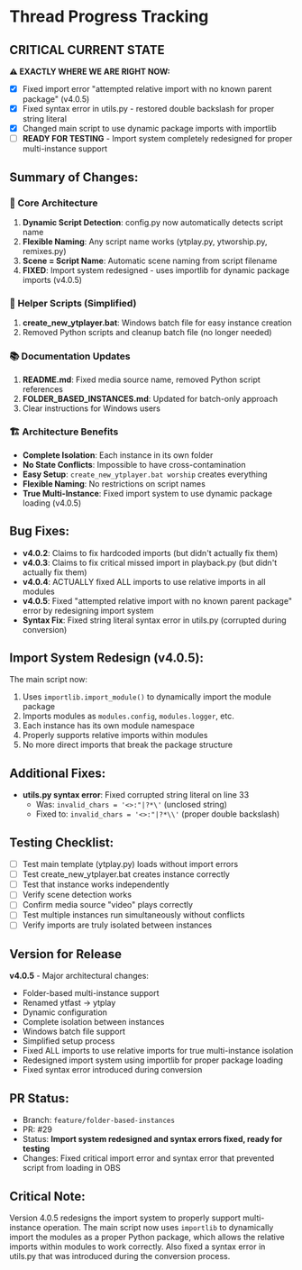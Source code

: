 # Thread Progress Tracking

## CRITICAL CURRENT STATE
**⚠️ EXACTLY WHERE WE ARE RIGHT NOW:**
- [x] Fixed import error "attempted relative import with no known parent package" (v4.0.5)
- [x] Fixed syntax error in utils.py - restored double backslash for proper string literal
- [x] Changed main script to use dynamic package imports with importlib
- [ ] **READY FOR TESTING** - Import system completely redesigned for proper multi-instance support

## Summary of Changes:

### 🎯 Core Architecture
1. **Dynamic Script Detection**: config.py now automatically detects script name
2. **Flexible Naming**: Any script name works (ytplay.py, ytworship.py, remixes.py)
3. **Scene = Script Name**: Automatic scene naming from script filename
4. **FIXED**: Import system redesigned - uses importlib for dynamic package imports (v4.0.5)

### 🔧 Helper Scripts (Simplified)
1. **create_new_ytplayer.bat**: Windows batch file for easy instance creation
2. Removed Python scripts and cleanup batch file (no longer needed)

### 📚 Documentation Updates
1. **README.md**: Fixed media source name, removed Python script references
2. **FOLDER_BASED_INSTANCES.md**: Updated for batch-only approach
3. Clear instructions for Windows users

### 🏗️ Architecture Benefits
- **Complete Isolation**: Each instance in its own folder
- **No State Conflicts**: Impossible to have cross-contamination
- **Easy Setup**: `create_new_ytplayer.bat worship` creates everything
- **Flexible Naming**: No restrictions on script names
- **True Multi-Instance**: Fixed import system to use dynamic package loading (v4.0.5)

## Bug Fixes:
- **v4.0.2**: Claims to fix hardcoded imports (but didn't actually fix them)
- **v4.0.3**: Claims to fix critical missed import in playback.py (but didn't actually fix them)
- **v4.0.4**: ACTUALLY fixed ALL imports to use relative imports in all modules
- **v4.0.5**: Fixed "attempted relative import with no known parent package" error by redesigning import system
- **Syntax Fix**: Fixed string literal syntax error in utils.py (corrupted during conversion)

## Import System Redesign (v4.0.5):
The main script now:
1. Uses `importlib.import_module()` to dynamically import the module package
2. Imports modules as `modules.config`, `modules.logger`, etc.
3. Each instance has its own module namespace
4. Properly supports relative imports within modules
5. No more direct imports that break the package structure

## Additional Fixes:
- **utils.py syntax error**: Fixed corrupted string literal on line 33
  - Was: `invalid_chars = '<>:"|?*\'` (unclosed string)
  - Fixed to: `invalid_chars = '<>:"|?*\\'` (proper double backslash)

## Testing Checklist:
- [ ] Test main template (ytplay.py) loads without import errors
- [ ] Test create_new_ytplayer.bat creates instance correctly
- [ ] Test that instance works independently
- [ ] Verify scene detection works
- [ ] Confirm media source "video" plays correctly
- [ ] Test multiple instances run simultaneously without conflicts
- [ ] Verify imports are truly isolated between instances

## Version for Release
**v4.0.5** - Major architectural changes:
- Folder-based multi-instance support
- Renamed ytfast → ytplay
- Dynamic configuration
- Complete isolation between instances
- Windows batch file support
- Simplified setup process
- Fixed ALL imports to use relative imports for true multi-instance isolation
- Redesigned import system using importlib for proper package loading
- Fixed syntax error introduced during conversion

## PR Status:
- Branch: `feature/folder-based-instances`
- PR: #29
- Status: **Import system redesigned and syntax errors fixed, ready for testing**
- Changes: Fixed critical import error and syntax error that prevented script from loading in OBS

## Critical Note:
Version 4.0.5 redesigns the import system to properly support multi-instance operation. The main script now uses `importlib` to dynamically import the modules as a proper Python package, which allows the relative imports within modules to work correctly. Also fixed a syntax error in utils.py that was introduced during the conversion process.
